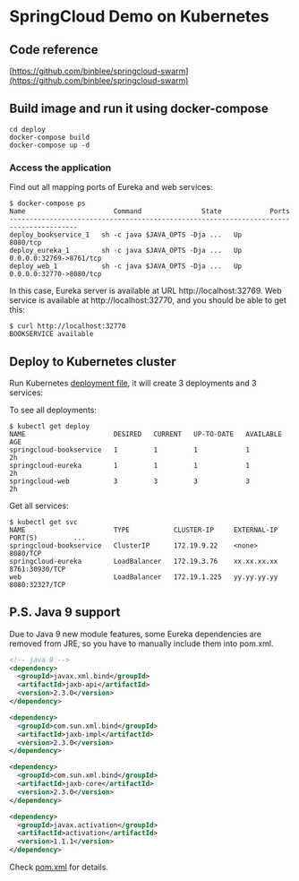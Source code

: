 # SpringCloud Demo on Kubernetes

## Code reference
[https://github.com/binblee/springcloud-swarm](https://github.com/binblee/springcloud-swarm)

## Build image and run it using docker-compose

```
cd deploy
docker-compose build
docker-compose up -d
```

### Access the application

Find out all mapping ports of Eureka and web services:

```
$ docker-compose ps
Name                      Command               State            Ports
---------------------------------------------------------------------------------------
deploy_bookservice_1   sh -c java $JAVA_OPTS -Dja ...   Up      8080/tcp
deploy_eureka_1        sh -c java $JAVA_OPTS -Dja ...   Up      0.0.0.0:32769->8761/tcp
deploy_web_1           sh -c java $JAVA_OPTS -Dja ...   Up      0.0.0.0:32770->8080/tcp
```

In this case, Eureka server is available at URL http://localhost:32769.
Web service is available at http://localhost:32770, and you should be able to get this:

```
$ curl http://localhost:32770
BOOKSERVICE available
```

## Deploy to Kubernetes cluster

Run Kubernetes [deployment file](deploy/deployments.yml), it will create 3 deployments and 3 services:

To see all deployments:
```
$ kubectl get deploy
NAME                      DESIRED   CURRENT   UP-TO-DATE   AVAILABLE   AGE
springcloud-bookservice   1         1         1            1           2h
springcloud-eureka        1         1         1            1           2h
springcloud-web           3         3         3            3           2h
```

Get all services:

```
$ kubectl get svc
NAME                      TYPE           CLUSTER-IP     EXTERNAL-IP     PORT(S)         ...
springcloud-bookservice   ClusterIP      172.19.9.22    <none>          8080/TCP
springcloud-eureka        LoadBalancer   172.19.3.76    xx.xx.xx.xx     8761:30930/TCP
web                       LoadBalancer   172.19.1.225   yy.yy.yy.yy     8080:32327/TCP
```

## P.S. Java 9 support

Due to Java 9 new module features, some Eureka dependencies are removed from JRE, so you have to manually include them into pom.xml.

```xml
<!-- java 9 -->
<dependency>
  <groupId>javax.xml.bind</groupId>
  <artifactId>jaxb-api</artifactId>
  <version>2.3.0</version>
</dependency>

<dependency>
  <groupId>com.sun.xml.bind</groupId>
  <artifactId>jaxb-impl</artifactId>
  <version>2.3.0</version>
</dependency>

<dependency>
  <groupId>com.sun.xml.bind</groupId>
  <artifactId>jaxb-core</artifactId>
  <version>2.3.0</version>
</dependency>

<dependency>
  <groupId>javax.activation</groupId>
  <artifactId>activation</artifactId>
  <version>1.1.1</version>
</dependency>
```

Check [pom.xml](eureka/pom.xml) for details.
